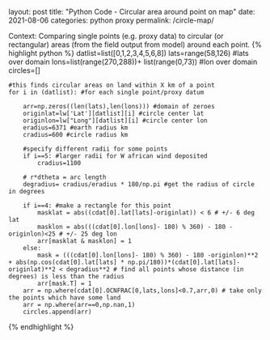 layout: post
title: "Python Code - Circular area around point on map"
date: 2021-08-06
categories: python proxy
permalink: /circle-map/

Context: Comparing single points (e.g. proxy data) to circular (or rectangular) areas (from the field output from model) around each point. 
{% highlight python %}
    datlist=list([0,1,2,3,4,5,6,8])
    lats=range(58,126) #lats over domain
    lons=list(range(270,288))+ list(range(0,73)) #lon over domain
    circles=[]

    #this finds circular areas on land within X km of a point
    for i in (datlist): #for each single point/proxy datum

        arr=np.zeros((len(lats),len(lons))) #domain of zeroes 
        originlat=lw['Lat'][datlist][i] #circle center lat
        originlon=lw["Long"][datlist][i] #circle center lon
        eradius=6371 #earth radius km
        cradius=600 #circle radius km 

        #specify different radii for some points
        if i==5: #larger radii for W african wind deposited 
            cradius=1100 

        # r*dtheta = arc length
        degradius= cradius/eradius * 180/np.pi #get the radius of circle in degrees

        if i==4: #make a rectangle for this point
            masklat = abs((cdat[0].lat[lats]-originlat)) < 6 # +/- 6 deg lat
            masklon = abs(((cdat[0].lon[lons]- 180) % 360) - 180 -originlon)<25 # +/- 25 deg lon
            arr[masklat & masklon] = 1
        else:
            mask = (((cdat[0].lon[lons]- 180) % 360) - 180 -originlon)**2 + abs(np.cos(cdat[0].lat[lats] * np.pi/180))*(cdat[0].lat[lats]-originlat)**2 < degradius**2 # find all points whose distance (in degrees) is less than the radius
            arr[mask.T] = 1
        arr = np.where(cdat[0].OCNFRAC[0,lats,lons]<0.7,arr,0) # take only the points which have some land
        arr = np.where(arr==0,np.nan,1)
        circles.append(arr)
 {% endhighlight %}

